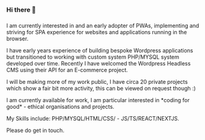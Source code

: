 ### Hi there 👋
###
<!--
**Jacob-Daniel/jacob-daniel** is a ✨ _special_ ✨ repository because its `README.md` (this file) appears on your GitHub profile.

Here are some ideas to get you started:

- 🔭 I’m currently working on ...
- 🌱 I’m currently learning ...
- 👯 I’m looking to collaborate on ...
- 🤔 I’m looking for help with ...
- 💬 Ask me about ...
- 📫 How to reach me: ...
- 😄 Pronouns: ...
- ⚡ Fun fact: ...
-->
<p>I am currently interested in and an early adopter of PWAs, implementing and striving for SPA experience for websites and applications running in the browser.</p>
<p>I have early years experience of building bespoke Wordpress applications but transitioned to working with custom system PHP/MYSQL system developed over time.  Recently I have welcomed the Wordpress Headless CMS using their API for an E-commerce project.</p>
<p>I will be making more of my work public, I have circa 20 private projects which show a fair bit more activity, this can be viewed on request though :)</p>
<p>I am currently available for work, I am particular interested in *coding for good* - ethical organisations and projects.</p>
<p>My Skills include: PHP/MYSQL/HTML/CSS/ - JS/TS/REACT/NEXTJS.</p>
<p>Please do get in touch.</p>
